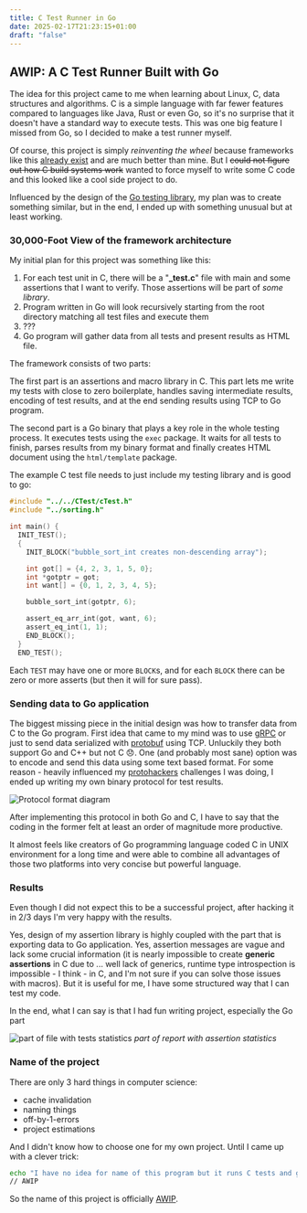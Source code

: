 ```yaml
---
title: C Test Runner in Go
date: 2025-02-17T21:23:15+01:00
draft: "false"
---
```


## AWIP: A C Test Runner Built with Go

The idea for this project came to me when learning about Linux, C, data structures and algorithms. C is a simple language with far fewer features compared to languages like Java, Rust or even Go, so it's no surprise that it doesn't have a standard way to execute tests. This was one big feature I missed from Go, so I decided to make a test runner myself.

Of course, this project is simply *reinventing the wheel* because frameworks like this [already exist](https://github.com/ThrowTheSwitch/Unity) and are much better than mine. But I ~~could not figure out how C build systems work~~ 
wanted to force myself to write some C code and this looked like a cool side project to do.

Influenced by the design of the [Go testing library](https://pkg.go.dev/testing), my plan was to create something similar, but in the end, I ended up with something unusual but at least working.

### 30,000-Foot View of the framework architecture

My initial plan for this project was something like this:
1. For each test unit in C, there will be a "**_test.c**" file with main and some assertions that I want to verify. Those assertions will be part of *some library*.
2. Program written in Go will look recursively starting from the root directory matching all test files and execute them
3. ???
4. Go program will gather data from all tests and present results as HTML file.

The framework consists of two parts:

The first part is an assertions and macro library in C. This part lets me write my tests with close to zero boilerplate, handles saving intermediate results, encoding of test results, and at the end sending results using TCP to Go program.

The second part is a Go binary that plays a key role in the whole testing process. It executes tests using the `exec` package. It waits for all tests to finish, parses results from my binary format and finally creates HTML document using the `html/template` package.

The example C test file needs to just include my testing library and is good to go:

```C
#include "../../CTest/cTest.h"
#include "../sorting.h"

int main() {
  INIT_TEST();
  {
    INIT_BLOCK("bubble_sort_int creates non-descending array");

    int got[] = {4, 2, 3, 1, 5, 0};
    int *gotptr = got;
    int want[] = {0, 1, 2, 3, 4, 5};

    bubble_sort_int(gotptr, 6);

    assert_eq_arr_int(got, want, 6);
    assert_eq_int(1, 1);
    END_BLOCK();
  }
  END_TEST();
```

Each `TEST` may have one or more `BLOCK`s, and for each `BLOCK` there can be zero or more asserts (but then it will for sure pass).

### Sending data to Go application

The biggest missing piece in the initial design was how to transfer data from C to the Go program. First idea that came to my mind was to use [gRPC](https://grpc.io/) or just to send data serialized with [protobuf](https://protobuf.dev/) using TCP. Unluckily they both support Go and C++ but not C 😞. One (and probably most sane) option was to encode and send this data using some text based format. For some reason - heavily influenced my [protohackers](https://protohackers.com/) challenges I was doing, I ended up writing my own binary protocol for test results.

![Protocol format diagram](/protocol_wire_format.png)

After implementing this protocol in both Go and C, I have to say that the coding in the former felt at least an order of magnitude more productive.

It almost feels like creators of Go programming language coded C in UNIX environment for a long time and were able to combine all advantages of those two platforms into very concise but powerful language.

### Results

Even though I did not expect this to be a successful project, after hacking it in 2/3 days I'm very happy with the results.

Yes, design of my assertion library is highly coupled with the part that is exporting data to Go application. Yes, assertion messages are vague and lack some crucial information (it is nearly impossible to create **generic assertions** in C due to ... well lack of generics, runtime type introspection is impossible - I think - in C, and I'm not sure if you can solve those issues with macros). But it is useful for me, I have some structured way that I can test my code.

In the end, what I can say is that I had fun writing project, especially the Go part

![part of file with tests statistics](/test_screen.png) 
*part of report with assertion statistics*

### Name of the project

There are only 3 hard things in computer science:

- cache invalidation
- naming things
- off-by-1-errors
- project estimations

And I didn't know how to choose one for my own project. Until I came up with a clever trick:

```bash
echo "I have no idea for name of this program but it runs C tests and gathers results using Go application then displays it as a html page so you can see what went wrong and at which place Maybe I will add benchmarks and some plots" | firstToCapital | fold -w 1 | sort | uniq -c | sort -rn | head -n 4 | awk '{printf "%s", $2}' && echo 
// AWIP
```

So the name of this project is officially [AWIP](https://github.com/Jakub-Pazio/AWIP). 
